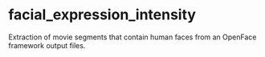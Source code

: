 # facial_expression_intensity
Extraction of movie segments that contain human faces from an OpenFace framework output files.
